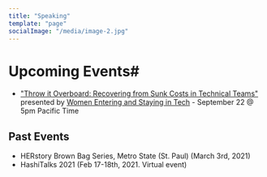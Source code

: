 ```yaml
---
title: "Speaking"
template: "page"
socialImage: "/media/image-2.jpg"
---
```

# Upcoming Events#
 * <a href="https://www.eventbrite.com/e/throw-it-overboard-recovering-from-sunk-costs-in-technical-teams-tickets-168782580241" target="_blank">"Throw it Overboard: Recovering from Sunk Costs in Technical Teams"</a>
   presented by <a href="https://www.joinwest.org/" target="_blank">Women Entering and Staying in Tech</a> - September 22 @ 5pm Pacific Time
 
## Past Events
 * HERstory Brown Bag Series, Metro State (St. Paul) (March 3rd, 2021)
 * HashiTalks 2021 (Feb 17-18th, 2021. Virtual event)